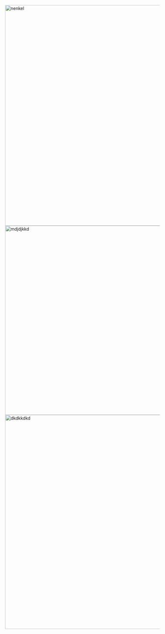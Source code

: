 <img width="716" alt="nenkel" src="https://github.com/user-attachments/assets/a9d6fbc3-4310-4d6d-9d9b-7d027d54b060" />
<img width="614" alt="mdjdjkkd" src="https://github.com/user-attachments/assets/d27b58ba-2859-4097-85f5-e29e3eecc701" />
<img width="695" alt="dkdkkdkd" src="https://github.com/user-attachments/assets/36057785-8745-474b-847b-19e3198dd166" />

